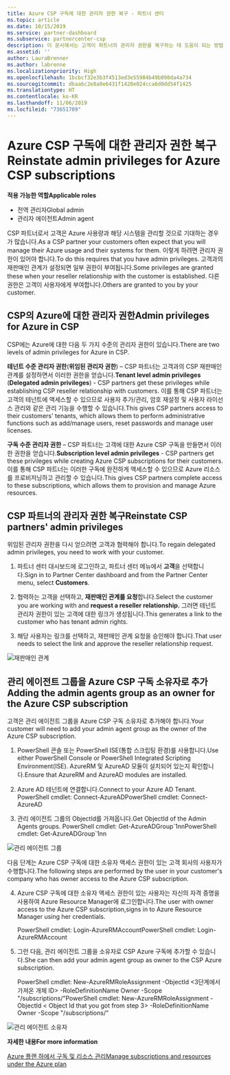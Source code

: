 ```yaml
---
title: Azure CSP 구독에 대한 관리자 권한 복구 - 파트너 센터
ms.topic: article
ms.date: 10/15/2019
ms.service: partner-dashboard
ms.subservice: partnercenter-csp
description: 이 문서에서는 고객이 파트너의 관리자 권한을 복구하는 데 도움이 되는 방법을 설명합니다.
ms.assetid: ''
author: LauraBrenner
ms.author: labrenne
ms.localizationpriority: High
ms.openlocfilehash: 1bcbcf32e3b3f4513ed3e55984b49b090da4a734
ms.sourcegitcommit: dbaa6c2e8a0e6431f1420e024cca6d0dd54f1425
ms.translationtype: HT
ms.contentlocale: ko-KR
ms.lasthandoff: 11/06/2019
ms.locfileid: "73651709"
---
```

# <a name="reinstate-admin-privileges-for-azure-csp-subscriptions"></a><span data-ttu-id="05d8b-103">Azure CSP 구독에 대한 관리자 권한 복구</span><span class="sxs-lookup"><span data-stu-id="05d8b-103">Reinstate admin privileges for Azure CSP subscriptions</span></span>  

<span data-ttu-id="05d8b-104">**적용 가능한 역할**</span><span class="sxs-lookup"><span data-stu-id="05d8b-104">**Applicable roles**</span></span>

- <span data-ttu-id="05d8b-105">전역 관리자</span><span class="sxs-lookup"><span data-stu-id="05d8b-105">Global admin</span></span>
- <span data-ttu-id="05d8b-106">관리자 에이전트</span><span class="sxs-lookup"><span data-stu-id="05d8b-106">Admin agent</span></span>

<span data-ttu-id="05d8b-107">CSP 파트너로서 고객은 Azure 사용량과 해당 시스템을 관리할 것으로 기대하는 경우가 많습니다.</span><span class="sxs-lookup"><span data-stu-id="05d8b-107">As a CSP partner your customers often expect that you will manage their Azure usage and their systems for them.</span></span> <span data-ttu-id="05d8b-108">이렇게 하려면 관리자 권한이 있어야 합니다.</span><span class="sxs-lookup"><span data-stu-id="05d8b-108">To do this requires that you have admin privileges.</span></span> <span data-ttu-id="05d8b-109">고객과의 재판매인 관계가 설정되면 일부 권한이 부여됩니다.</span><span class="sxs-lookup"><span data-stu-id="05d8b-109">Some privileges are granted these when your reseller relationship with the customer is established.</span></span> <span data-ttu-id="05d8b-110">다른 권한은 고객이 사용자에게 부여합니다.</span><span class="sxs-lookup"><span data-stu-id="05d8b-110">Others are granted to you by your customer.</span></span>

## <a name="admin-privileges-for-azure-in-csp"></a><span data-ttu-id="05d8b-111">CSP의 Azure에 대한 관리자 권한</span><span class="sxs-lookup"><span data-stu-id="05d8b-111">Admin privileges for Azure in CSP</span></span> 

<span data-ttu-id="05d8b-112">CSP에는 Azure에 대한 다음 두 가지 수준의 관리자 권한이 있습니다.</span><span class="sxs-lookup"><span data-stu-id="05d8b-112">There are two levels of admin privileges for Azure in CSP.</span></span> 

<span data-ttu-id="05d8b-113">**테넌트 수준 관리자 권한**(**위임된 관리자 권한**) – CSP 파트너는 고객과의 CSP 재판매인 관계를 설정하면서 이러한 권한을 얻습니다.</span><span class="sxs-lookup"><span data-stu-id="05d8b-113">**Tenant level admin privileges** (**Delegated admin privileges**) -  CSP partners get these privileges while establishing CSP reseller relationship with customers.</span></span> <span data-ttu-id="05d8b-114">이를 통해 CSP 파트너는 고객의 테넌트에 액세스할 수 있으므로 사용자 추가/관리, 암호 재설정 및 사용자 라이선스 관리와 같은 관리 기능을 수행할 수 있습니다.</span><span class="sxs-lookup"><span data-stu-id="05d8b-114">This gives CSP partners access to their customers' tenants, which allows them to perform administrative functions such as add/manage users, reset passwords and manage user licenses.</span></span> 

<span data-ttu-id="05d8b-115">**구독 수준 관리자 권한** – CSP 파트너는 고객에 대한 Azure CSP 구독을 만들면서 이러한 권한을 얻습니다.</span><span class="sxs-lookup"><span data-stu-id="05d8b-115">**Subscription level admin privileges** - CSP partners get these privileges while creating Azure CSP subscriptions for their customers.</span></span> <span data-ttu-id="05d8b-116">이를 통해 CSP 파트너는 이러한 구독에 완전하게 액세스할 수 있으므로 Azure 리소스를 프로비저닝하고 관리할 수 있습니다.</span><span class="sxs-lookup"><span data-stu-id="05d8b-116">This gives CSP partners complete access to these subscriptions, which allows them to provision and manage Azure resources.</span></span> 


## <a name="reinstate-csp-partners-admin-privileges"></a><span data-ttu-id="05d8b-117">CSP 파트너의 관리자 권한 복구</span><span class="sxs-lookup"><span data-stu-id="05d8b-117">Reinstate CSP partners' admin privileges</span></span>

<span data-ttu-id="05d8b-118">위임된 관리자 권한을 다시 얻으려면 고객과 협력해야 합니다.</span><span class="sxs-lookup"><span data-stu-id="05d8b-118">To regain delegated admin privileges, you need to work with your customer.</span></span>
 
 1. <span data-ttu-id="05d8b-119">파트너 센터 대시보드에 로그인하고, 파트너 센터 메뉴에서 **고객**을 선택합니다.</span><span class="sxs-lookup"><span data-stu-id="05d8b-119">Sign in to Partner Center dashboard and from the Partner Center menu, select **Customers**.</span></span>

 2. <span data-ttu-id="05d8b-120">협력하는 고객을 선택하고, **재판매인 관계를 요청**합니다.</span><span class="sxs-lookup"><span data-stu-id="05d8b-120">Select the customer you are working with and **request a reseller relationship.**</span></span> <span data-ttu-id="05d8b-121">그러면 테넌트 관리자 권한이 있는 고객에 대한 링크가 생성됩니다.</span><span class="sxs-lookup"><span data-stu-id="05d8b-121">This generates a link to the customer who has tenant admin rights.</span></span>

 3. <span data-ttu-id="05d8b-122">해당 사용자는 링크를 선택하고, 재판매인 관계 요청을 승인해야 합니다.</span><span class="sxs-lookup"><span data-stu-id="05d8b-122">That user needs to select the link and approve the reseller relationship request.</span></span>
 
![재판매인 관계](images/azure/revoke4.png)

## <a name="adding-the-admin-agents-group-as-an-owner-for-the-azure-csp-subscription"></a><span data-ttu-id="05d8b-124">관리 에이전트 그룹을 Azure CSP 구독 소유자로 추가</span><span class="sxs-lookup"><span data-stu-id="05d8b-124">Adding the admin agents group as an owner for the Azure CSP subscription</span></span>

 <span data-ttu-id="05d8b-125">고객은 관리 에이전트 그룹을 Azure CSP 구독 소유자로 추가해야 합니다.</span><span class="sxs-lookup"><span data-stu-id="05d8b-125">Your customer will need to add your admin agent group as the owner of the Azure CSP subscription.</span></span>

1. <span data-ttu-id="05d8b-126">PowerShell 콘솔 또는 PowerShell ISE(통합 스크립팅 환경)를 사용합니다.</span><span class="sxs-lookup"><span data-stu-id="05d8b-126">Use either PowerShell Console or PowerShell Integrated Scripting Environment(ISE).</span></span> <span data-ttu-id="05d8b-127">AzureRM 및 AzureAD 모듈이 설치되어 있는지 확인합니다.</span><span class="sxs-lookup"><span data-stu-id="05d8b-127">Ensure that AzureRM and AzureAD modules are installed.</span></span> 

2.  <span data-ttu-id="05d8b-128">Azure AD 테넌트에 연결합니다.</span><span class="sxs-lookup"><span data-stu-id="05d8b-128">Connect to your Azure AD Tenant.</span></span>
<span data-ttu-id="05d8b-129">PowerShell cmdlet: Connect-AzureAD</span><span class="sxs-lookup"><span data-stu-id="05d8b-129">PowerShell cmdlet: Connect-AzureAD</span></span>

3.  <span data-ttu-id="05d8b-130">관리 에이전트 그룹의 ObjectId를 가져옵니다.</span><span class="sxs-lookup"><span data-stu-id="05d8b-130">Get ObjectId of the Admin Agents groups.</span></span>
<span data-ttu-id="05d8b-131">PowerShell cmdlet: Get-AzureADGroup\`1nn</span><span class="sxs-lookup"><span data-stu-id="05d8b-131">PowerShell cmdlet: Get-AzureADGroup\`1nn</span></span>

![관리 에이전트 그룹](images/azure/revoke5.png)

<span data-ttu-id="05d8b-133">다음 단계는 Azure CSP 구독에 대한 소유자 액세스 권한이 있는 고객 회사의 사용자가 수행합니다.</span><span class="sxs-lookup"><span data-stu-id="05d8b-133">The following steps are performed by the user in your customer's company who has owner access to the Azure CSP subscription.</span></span>

4. <span data-ttu-id="05d8b-134">Azure CSP 구독에 대한 소유자 액세스 권한이 있는 사용자는 자신의 자격 증명을 사용하여 Azure Resource Manager에 로그인합니다.</span><span class="sxs-lookup"><span data-stu-id="05d8b-134">The user with owner access to the Azure CSP subscription,signs in to Azure Resource Manager using her credentials.</span></span>

    <span data-ttu-id="05d8b-135">PowerShell cmdlet: Login-AzureRMAccount</span><span class="sxs-lookup"><span data-stu-id="05d8b-135">PowerShell cmdlet: Login-AzureRMAccount</span></span>

5.  <span data-ttu-id="05d8b-136">그런 다음, 관리 에이전트 그룹을 소유자로 CSP Azure 구독에 추가할 수 있습니다.</span><span class="sxs-lookup"><span data-stu-id="05d8b-136">She can then add your admin agent group as owner to the CSP Azure subscription.</span></span>

    <span data-ttu-id="05d8b-137">PowerShell cmdlet: New-AzureRMRoleAssignment -ObjectId <3단계에서 가져온 개체 ID> -RoleDefinitionName Owner -Scope "/subscriptions/<SubscriptionId of CSP subscription>"</span><span class="sxs-lookup"><span data-stu-id="05d8b-137">PowerShell cmdlet: New-AzureRMRoleAssignment -ObjectId < Object Id that you got from step 3> -RoleDefinitionName Owner -Scope "/subscriptions/<SubscriptionId of CSP subscription>"</span></span>

![관리 에이전트 소유자](images/azure/revoke6.png)    

<span data-ttu-id="05d8b-139">**자세한 내용**</span><span class="sxs-lookup"><span data-stu-id="05d8b-139">**For more information**</span></span>

[<span data-ttu-id="05d8b-140">Azure 플랜 하에서 구독 및 리소스 관리</span><span class="sxs-lookup"><span data-stu-id="05d8b-140">Manage subscriptions and resources under the Azure plan</span></span>](azure-plan-manage.md)
